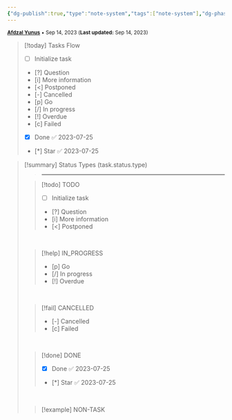 ```yaml
---
{"dg-publish":true,"type":"note-system","tags":["note-system"],"dg-phase":null,"author":"[Afdzal Yunus](https://afdzal.dev)","date-created":"2023-09-14 00:32 AM","last-modified":"2023-09-14 00:57 AM","dg-created":"14/09/2023 12:32 AM","dg-updated":"14/09/2023 12:57 AM","permalink":"/note-system/tasks/","dgPassFrontmatter":true,"noteIcon":"","created":"14/09/2023 12:32 AM","updated":"14/09/2023 12:57 AM"}
---
```


<small>**[Afdzal Yunus](https://afdzal.dev)** • Sep 14, 2023 (**Last updated:** Sep 14, 2023)</small>

>[!today] Tasks Flow
>- [ ] Initialize task
>- [?] Question 
>- [i] More information 
>- [<] Postponed 
>- [-] Cancelled 
>- [p] Go 
>- [/] In progress 
>- [!] Overdue 
>- [c] Failed 
>- [x] Done ✅ 2023-07-25
>- [*] Star  ✅ 2023-07-25

>[!summary] Status Types (task.status.type)
>>---
>
>>[!todo] TODO
>>- [ ] Initialize task 
>>- [?] Question 
>>- [i] More information 
>>- [<] Postponed 
>
><br>
>
>>[!help] IN_PROGRESS
>>- [p] Go 
>>- [/] In progress 
>>- [!] Overdue
>
><br>
>
>>[!fail] CANCELLED
>>- [-] Cancelled 
>>- [c] Failed 
>
><br>
>
>>[!done] DONE
>>- [x] Done ✅ 2023-07-25
>>- [*] Star  ✅ 2023-07-25
>
><br>
>
>>[!example] NON-TASK

